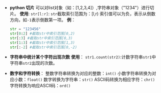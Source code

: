 - **python 切片**
可以对list对象（如：[1,2,3,4]）,字符串对象（"1234"）进行切片。
**使用**:
`str[l:r]`: `str`截取索引范围为：[l,r)
索引值可以为负，表示从倒数方向，如`-1`表示倒数第一项。
**例**：
    ```python
    str = "123456"
    str[0:2] #截取str中索引范围[0,2)
    str[:3] #截取str中索引范围[0,3)
    str[1:3] #截取str中索引范围[1,3)
    str[:-2] #截取str中索引范围[0,-2)
    ```

- **字符串中统计某个字符出现次数**
  **使用**：
  `str1.count(str2)`:计数字符串`str1`中字符串`str2`出现的次数。

- **数字和字符转换**：
    整数字符串转换为对应的整数：`int()`
    小数字符串转换为对应小数：`float()`
    数字转换为字符串：`str()`
    ASCII码转换为相应字符：`chr()`
    字符转换为响应ASCII码：`ord()`
